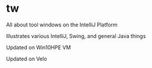 # tw
All about tool windows on the IntelliJ Platform

Illustrates various IntelliJ, Swing, and general Java things

Updated on Win10HPE VM

Updated on Velo